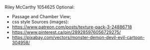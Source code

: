 Riley McCarthy
1054625
Optional:
  - Passage and Chamber View;
  - css style
Sources (images):
- https://www.patreon.com/posts/texture-pack-3-24886718
- https://www.pinterest.ca/pin/289285976056729275/
- https://pixabay.com/vectors/monster-demon-devil-evil-cartoon-304958/  
